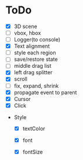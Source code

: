 # ToDo
* [x] 3D scene
* [ ] vbox, hbox
* [ ] Logger(to console)
* [x] Text alignment
* [ ] style each region
* [ ] save/restore state
* [ ] middle drag list
* [x] left drag splitter
* [x] scroll
* [ ] fix, expand, shrink
* [x] propagate event to parent
* [x] Cursor
* [x] Click
* Style
    * [x] textColor
    * [x] font
    * [x] fontSize

